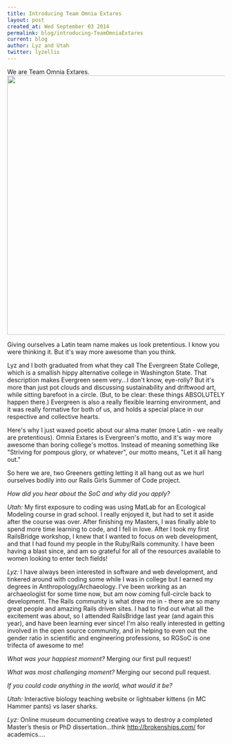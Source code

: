 ```yaml
---
title: Introducing Team Omnia Extares
layout: post
created_at: Wed September 03 2014
permalink: blog/introducing-TeamOmniaExtares
current: blog
author: Lyz and Utah
twitter: lyzellis
---
```


We are Team Omnia Extares. 
<img src="http://2.bp.blogspot.com/-lg2cE1NytJw/U5o7U6TQKvI/AAAAAAAAAAM/iXaGX4Z2Ruw/s1600/First+Day+Selfie.jpg" align="center" width="600">

Giving ourselves a Latin team name makes us look pretentious. I know you were thinking it. But it's way more awesome than you think.

Lyz and I both graduated from what they call The Evergreen State College, which is a smallish hippy alternative college in Washington State. That description makes Evergreen seem very...I don't know, eye-rolly? But it's more than just pot clouds and discussing sustainability and driftwood art, while sitting barefoot in a circle. (But, to be clear: these things ABSOLUTELY happen there.) Evergreen is also a really flexible learning environment, and it was really formative for both of us, and holds a special place in our respective and collective hearts.

Here's why I just waxed poetic about our alma mater (more Latin - we really are pretentious). Omnia Extares is Evergreen's motto, and it's way more awesome than boring college's mottos. Instead of meaning something like "Striving for pompous glory, or whatever", our motto means, "Let it all hang out."

So here we are, two Greeners getting letting it all hang out as we hurl ourselves bodily into our Rails Girls Summer of Code project.

*How did you hear about the SoC and why did you apply?*

*Utah:*  My first exposure to coding was using MatLab for an Ecological Modeling course in grad school. I really enjoyed it, but had to set it aside after the course was over. After finishing my Masters, I was finally able to spend more time learning to code, and I fell in love. After I took my first RailsBridge workshop, I knew that I wanted to focus on web development, and that I had found my people in the Ruby/Rails community. I have been having a blast since, and am so grateful for all of the resources available to women looking to enter tech fields!

*Lyz:*  I have always been interested in software and web development, and tinkered around with coding some while I was in college but I earned my degrees in Anthropology/Archaeology. I've been working as an archaeologist for some time now, but am now coming full-circle back to development.  The Rails community is what drew me in - there are so many great people and amazing Rails driven sites. I had to find out what all the excitement was about, so I attended RailsBridge last year (and again this year), and have been learning ever since!  I'm also really interested in getting involved in the open source community, and in helping to even out the gender ratio in scientific and engineering professions, so RGSoC is one trifecta of awesome to me!

*What was your happiest moment?*
Merging our first pull request! 

*What was most challenging moment?*
Merging our second pull request.

*If you could code anything in the world, what would it be?*

*Utah:* Interactive biology teaching website or lightsaber kittens (in MC Hammer pants) vs laser sharks.

*Lyz:* Online museum documenting creative ways to destroy a completed Master’s thesis or PhD dissertation…think http://brokenships.com/ for academics….
